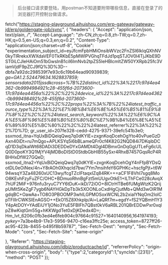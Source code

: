 > 后台接口请求要登陆，用postman不知道要附带哪些信息，直接在登录了的浏览器打开控制台做请求。

fetch("https://staging-playground.aihuishou.com/erp-gateway/gateway-jd/erp/goldengate-job/sync", {
  "headers": {
    "Accept": "application/json, text/plain, */*",
    "Accept-Language": "zh-CN,zh;q=0.8,zh-TW;q=0.7,zh-HK;q=0.5,en-US;q=0.3,en;q=0.2",
    "Content-Type": "application/json;charset=utf-8",
    "Cookie": "experimentation_subject_id=eyJfcmFpbHMiOnsibWVzc2FnZSI6IklqQXhNV0kyTlRrekxXWXdaVEF0TkRKbE5pMWlPVGhqTFdJd1pqSTJOV0l4TjJKbE9DST0iLCJleHAiOm51bGwsInB1ciI6ImNvb2tpZS5leHBlcmltZW50YXRpb25fc3ViamVjdF9pZCJ9fQ%3D%3D--dbfa7a92dc298539f7e93c6c19b64ead90939839; _ga=GA1.2.524479634.1628837859; sensorsdata2015jssdkcross=%7B%22distinct_id%22%3A%2217c97d4ea4362-0b9994984921c28-455f6d-2073600-17c97d4ea4456a%22%2C%22%24device_id%22%3A%2217c97d4ea4362-0b9994984921c28-455f6d-2073600-17c97d4ea4456a%22%2C%22props%22%3A%7B%22%24latest_traffic_source_type%22%3A%22%E7%9B%B4%E6%8E%A5%E6%B5%81%E9%87%8F%22%2C%22%24latest_search_keyword%22%3A%22%E6%9C%AA%E5%8F%96%E5%88%B0%E5%80%BC_%E7%9B%B4%E6%8E%A5%E6%89%93%E5%BC%80%22%2C%22%24latest_referrer%22%3A%22%22%7D%7D; gr_user_id=207fe328-cedd-4275-9371-39efc541b3e0; ssxmod_itna=YqUxBiDQeiqQwq7q0dKYIE=zxgnKoqDcehOgYto40vPueGzDAxn40iDt=ru7mQgo+APLKSYq5i6bBLameQFr0cf4K82G2NQD84i7DKqibDCqD1D3qDkaIWt68DADi3DEDDeDYxGAMDt4Dgl4DBmxGnDqGgUTLeFg6cULQ0D0poKY3Q1MjYV4jMDBoDIStD0StdbGbHIB55ySxr4RhxB7457GqsRcP4RBHHxDfW27GQeD; ssxmod_itna2=YqUxBiDQeiqQwq7q0dKYIE=zxgnKoqDcehOgY4nFfpBYDsQotDL0eOiNex/4n+Y8rAOh0Xhqcld7bw/7Ym7msihfeY6GPHKc+hscfgPjt+t6W94wsqY3Za48260xUC13wy/fcgTZcIFtaqxIZq84RK=+=aCF1F8VhI7sgq8MoO8KEvhFzyFuZFC/OHC+BDmuoRhnBgFzt5mUUgvOtkE1+ILThFCe028cAvqX7hUF2MiF+976nfu3ryuC7YY6tDuK=ikD/72iOO+8lCtrHTBe6fUMgWtzK2QrijpUMlt5KeZgF7ygb6NAYHGkDpTb3k5XOONLoCxdHgCjutMb+QMd3wOlR1MgdqBC+OawAa+TO8O3PBOOMP3whlLGPMOSoxWCNL2b2xialYNqOm2IolCpTFllIrCWKSIEnAGSO++EkO15Z8Xhkplp/Ai=LaQRf7m+egdY=fS2YQBmH1Y3Y4pAtDOY+YAdEiUY1jONo3YuE5FBIFh7QBst0kV6aRBL201QBrEDDwPxr0xqlpZ8wKiqtGm55g+hKKWgdTet0xDjKDedx4D=; Hm_lvt_6206c0fb3ed4e6feb904c97664c91527=1640140956,1641974193; _pykey_=7a3be4b9-17e3-5956-9470-c16ea3ffc25e; access_token=8727ff26-ac95-423b-8455-b495f8b59787",
    "Sec-Fetch-Dest": "empty",
    "Sec-Fetch-Mode": "cors",
    "Sec-Fetch-Site": "same-origin"

  },
  "Referer": "https://staging-playground.aihuishou.com/jdbiz/productcache/jd",
  "referrerPolicy": "origin-when-cross-origin",
  "body": "{\"type\":2,\"categoryId\":1,\"syncIds\":[231]}",
  "method": "POST"
});
